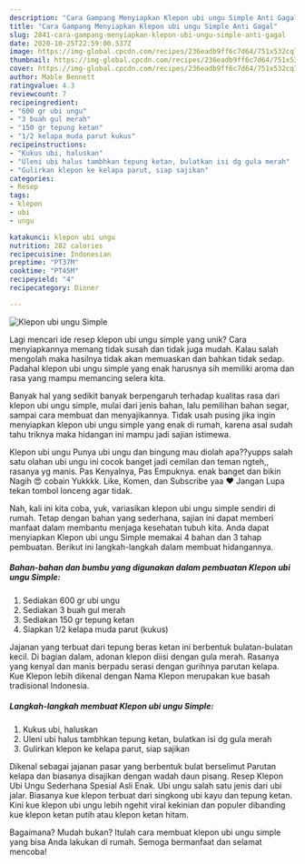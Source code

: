 ```yaml
---
description: "Cara Gampang Menyiapkan Klepon ubi ungu Simple Anti Gagal"
title: "Cara Gampang Menyiapkan Klepon ubi ungu Simple Anti Gagal"
slug: 2841-cara-gampang-menyiapkan-klepon-ubi-ungu-simple-anti-gagal
date: 2020-10-25T22:59:00.537Z
image: https://img-global.cpcdn.com/recipes/236eadb9ff6c7d64/751x532cq70/klepon-ubi-ungu-simple-foto-resep-utama.jpg
thumbnail: https://img-global.cpcdn.com/recipes/236eadb9ff6c7d64/751x532cq70/klepon-ubi-ungu-simple-foto-resep-utama.jpg
cover: https://img-global.cpcdn.com/recipes/236eadb9ff6c7d64/751x532cq70/klepon-ubi-ungu-simple-foto-resep-utama.jpg
author: Mable Bennett
ratingvalue: 4.3
reviewcount: 7
recipeingredient:
- "600 gr ubi ungu"
- "3 buah gul merah"
- "150 gr tepung ketan"
- "1/2 kelapa muda parut kukus"
recipeinstructions:
- "Kukus ubi, haluskan"
- "Uleni ubi halus tambhkan tepung ketan, bulatkan isi dg gula merah"
- "Gulirkan klepon ke kelapa parut, siap sajikan"
categories:
- Resep
tags:
- klepon
- ubi
- ungu

katakunci: klepon ubi ungu 
nutrition: 282 calories
recipecuisine: Indonesian
preptime: "PT37M"
cooktime: "PT45M"
recipeyield: "4"
recipecategory: Dinner

---
```



![Klepon ubi ungu Simple](https://img-global.cpcdn.com/recipes/236eadb9ff6c7d64/751x532cq70/klepon-ubi-ungu-simple-foto-resep-utama.jpg)

Lagi mencari ide resep klepon ubi ungu simple yang unik? Cara menyiapkannya memang tidak susah dan tidak juga mudah. Kalau salah mengolah maka hasilnya tidak akan memuaskan dan bahkan tidak sedap. Padahal klepon ubi ungu simple yang enak harusnya sih memiliki aroma dan rasa yang mampu memancing selera kita.

Banyak hal yang sedikit banyak berpengaruh terhadap kualitas rasa dari klepon ubi ungu simple, mulai dari jenis bahan, lalu pemilihan bahan segar, sampai cara membuat dan menyajikannya. Tidak usah pusing jika ingin menyiapkan klepon ubi ungu simple yang enak di rumah, karena asal sudah tahu triknya maka hidangan ini mampu jadi sajian istimewa.

Klepon ubi ungu Punya ubi ungu dan bingung mau diolah apa??yupps salah satu olahan ubi ungu ini cocok banget jadi cemilan dan teman ngteh,, rasanya yg manis. Pas Kenyalnya, Pas Empuknya. enak banget dan bikin Nagih 😍 cobain Yukkkk. Like, Komen, dan Subscribe yaa ♥ Jangan Lupa tekan tombol lonceng agar tidak.


Nah, kali ini kita coba, yuk, variasikan klepon ubi ungu simple sendiri di rumah. Tetap dengan bahan yang sederhana, sajian ini dapat memberi manfaat dalam membantu menjaga kesehatan tubuh kita. Anda dapat menyiapkan Klepon ubi ungu Simple memakai 4 bahan dan 3 tahap pembuatan. Berikut ini langkah-langkah dalam membuat hidangannya.

<!--inarticleads1-->

##### Bahan-bahan dan bumbu yang digunakan dalam pembuatan Klepon ubi ungu Simple:

1. Sediakan 600 gr ubi ungu
1. Sediakan 3 buah gul merah
1. Sediakan 150 gr tepung ketan
1. Siapkan 1/2 kelapa muda parut (kukus)


Jajanan yang terbuat dari tepung beras ketan ini berbentuk bulatan-bulatan kecil. Di bagian dalam, adonan klepon diisi dengan gula merah. Rasanya yang kenyal dan manis berpadu serasi dengan gurihnya parutan kelapa. Kue Klepon lebih dikenal dengan Nama Klepon merupakan kue basah tradisional Indonesia. 

<!--inarticleads2-->

##### Langkah-langkah membuat Klepon ubi ungu Simple:

1. Kukus ubi, haluskan
1. Uleni ubi halus tambhkan tepung ketan, bulatkan isi dg gula merah
1. Gulirkan klepon ke kelapa parut, siap sajikan


Dikenal sebagai jajanan pasar yang berbentuk bulat berselimut Parutan kelapa dan biasanya disajikan dengan wadah daun pisang. Resep Klepon Ubi Ungu Sederhana Spesial Asli Enak. Ubi ungu salah satu jenis dari ubi jalar. Biasanya kue klepon terbuat dari singkong ubi kayu dan tepung ketan. Kini kue klepon ubi ungu lebih ngehit viral kekinian dan populer dibanding kue klepon ketan putih atau klepon ketan hitam. 

Bagaimana? Mudah bukan? Itulah cara membuat klepon ubi ungu simple yang bisa Anda lakukan di rumah. Semoga bermanfaat dan selamat mencoba!

